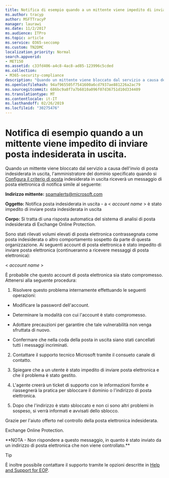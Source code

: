 ```yaml
---
title: Notifica di esempio quando a un mittente viene impedito di inviare posta indesiderata in uscita.
ms.author: tracyp
author: MSFTTracyP
manager: laurawi
ms.date: 11/2/2017
ms.audience: ITPro
ms.topic: article
ms.service: O365-seccomp
ms.custom: TN2DMC
localization_priority: Normal
search.appverid:
- MET150
ms.assetid: c33fd406-a4c8-4ac8-ad85-123996c5cded
ms.collection:
- M365-security-compliance
description: "Quando un mittente viene bloccato dal servizio a causa dell'invio di posta indesiderata in uscita, l'amministratore del dominio specificato quando si configura il criterio di posta indesiderata in uscita riceverà un messaggio di posta elettronica di notifica simile al seguente:"
ms.openlocfilehash: 94af965505f7541600a6cd7937ae881226a2ac79
ms.sourcegitcommit: 686bc9a8f7a7b6810a096f07d36751d10d334409
ms.translationtype: MT
ms.contentlocale: it-IT
ms.lasthandoff: 02/26/2019
ms.locfileid: "30275476"
---
```

# <a name="sample-notification-when-a-sender-is-blocked-sending-outbound-spam"></a>Notifica di esempio quando a un mittente viene impedito di inviare posta indesiderata in uscita.

Quando un mittente viene bloccato dal servizio a causa dell'invio di posta indesiderata in uscita, l'amministratore del dominio specificato quando si [Configura il criterio di posta](configure-the-outbound-spam-policy.md) indesiderata in uscita riceverà un messaggio di posta elettronica di notifica simile al seguente: 
  
 **Indirizzo mittente:** spamalerts@microsoft.com 
  
 **Oggetto:** Notifica posta indesiderata in uscita - a \<  *account name*  \> è stato impedito di inviare posta indesiderata in uscita 
  
 **Corpo:** Si tratta di una risposta automatica del sistema di analisi di posta indesiderata di Exchange Online Protection. 
  
Sono stati rilevati volumi elevati di posta elettronica contrassegnata come posta indesiderata o altro comportamento sospetto da parte di questa organizzazione. Ai seguenti account di posta elettronica è stato impedito di inviare posta elettronica (continueranno a ricevere messaggi di posta elettronica):
  
\< *account name*  \> 
  
È probabile che questo account di posta elettronica sia stato compromesso. Attenersi alla seguente procedura:
  
1. Risolvere questo problema internamente effettuando le seguenti operazioni:
    
  - Modificare la password dell'account.
    
  - Determinare la modalità con cui l'account è stato compromesso.
    
  - Adottare precauzioni per garantire che tale vulnerabilità non venga sfruttata di nuovo.
    
  - Confermare che nella coda della posta in uscita siano stati cancellati tutti i messaggi incriminati.
    
2. Contattare il supporto tecnico Microsoft tramite il consueto canale di contatto.
    
3. Spiegare che a un utente è stato impedito di inviare posta elettronica e che il problema è stato gestito.
    
4. L'agente creerà un ticket di supporto con le informazioni fornite e riassegnerà la pratica per sbloccare il dominio o l'indirizzo di posta elettronica.
    
5. Dopo che l'indirizzo è stato sbloccato e non ci sono altri problemi in sospeso, si verrà informati e avvisati dello sblocco.
    
Grazie per l'aiuto offerto nel controllo della posta elettronica indesiderata.
  
Exchange Online Protection.
  
\*\*NOTA - Non rispondere a questo messaggio, in quanto è stato inviato da un indirizzo di posta elettronica che non viene controllato.\*\*
  
> [!TIP]
> È inoltre possibile contattare il supporto tramite le opzioni descritte in [Help and Support for EOP](eop/help-and-support-for-eop.md). 
  

